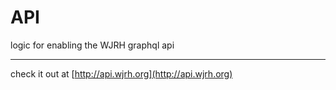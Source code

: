 # API
logic for enabling the WJRH graphql api

---
check it out at [http://api.wjrh.org](http://api.wjrh.org)
